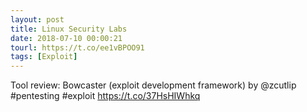 ```yaml
---
layout: post
title: Linux Security Labs
date: 2018-07-10 00:00:21
tourl: https://t.co/ee1vBPOO91
tags: [Exploit]
---
```

Tool review: Bowcaster (exploit development framework) by @zcutlip #pentesting #exploit https://t.co/37HsHIWhkq